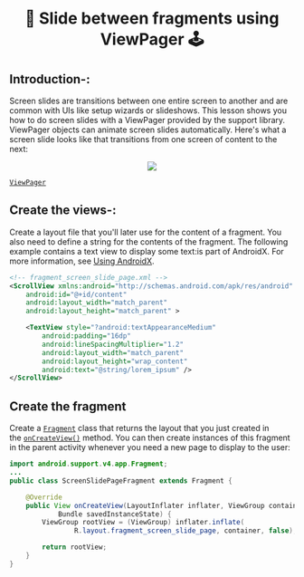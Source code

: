 # <div align=center> 📱 Slide between fragments using ViewPager 🕹</div>

## Introduction-:

Screen slides are transitions between one entire screen to another and are common with UIs like setup wizards or slideshows. This lesson shows you how to do screen slides with a ViewPager provided by the support library. ViewPager objects can animate screen slides automatically. Here's what a screen slide looks like that transitions from one screen of content to the next:

<p align=center><img src="https://im2.ezgif.com/tmp/ezgif-2-b66c09195487.gif" ></p>

[`ViewPager`](https://developer.android.com/reference/androidx/viewpager/widget/ViewPager)

## Create the views-:

Create a layout file that you'll later use for the content of a fragment. You also need to define a string for the contents of the fragment. The following example contains a text view to display some text:is part of AndroidX. For more information, see [Using AndroidX](https://developer.android.com/jetpack/androidx#using_androidx).

```xml
<!-- fragment_screen_slide_page.xml -->
<ScrollView xmlns:android="http://schemas.android.com/apk/res/android"
    android:id="@+id/content"
    android:layout_width="match_parent"
    android:layout_height="match_parent" >

    <TextView style="?android:textAppearanceMedium"
        android:padding="16dp"
        android:lineSpacingMultiplier="1.2"
        android:layout_width="match_parent"
        android:layout_height="wrap_content"
        android:text="@string/lorem_ipsum" />
</ScrollView>
```

## Create the fragment

Create a [`Fragment`](https://developer.android.com/reference/androidx/fragment/app/Fragment) class that returns the layout that you just created in the [`onCreateView()`](https://developer.android.com/reference/android/app/Fragment#onCreateView(android.view.LayoutInflater,%20android.view.ViewGroup,%20android.os.Bundle)) method. You can then create instances of this fragment in the parent activity whenever you need a new page to display to the user:

```java
import android.support.v4.app.Fragment;
...
public class ScreenSlidePageFragment extends Fragment {

    @Override
    public View onCreateView(LayoutInflater inflater, ViewGroup container,
            Bundle savedInstanceState) {
        ViewGroup rootView = (ViewGroup) inflater.inflate(
                R.layout.fragment_screen_slide_page, container, false);

        return rootView;
    }
}
```



